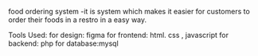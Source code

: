 food ordering system
-it is system which makes it easier for customers to order their foods in a restro in a easy way.

Tools Used:
for design: figma
for frontend: html. css , javascript
for backend: php
for database:mysql


